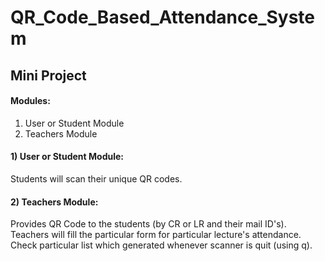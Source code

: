 # QR_Code_Based_Attendance_System
## Mini Project

#### Modules:
1) User or Student Module
2) Teachers Module


#### 1) User or Student Module:
Students will scan their unique QR codes.

#### 2) Teachers Module:
Provides QR Code to the students (by CR or LR and their mail ID's).
Teachers will fill the particular form for particular lecture's attendance.
Check particular list which generated whenever scanner is quit (using q).
